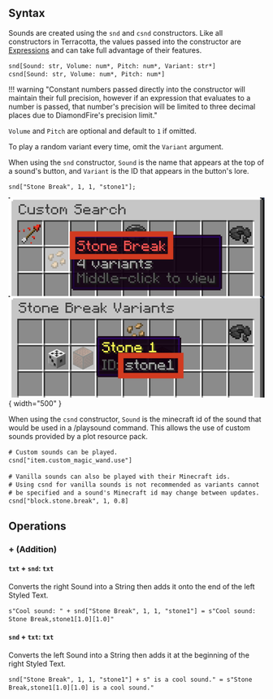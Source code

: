 ## Syntax
Sounds are created using the `snd` and `csnd` constructors. Like all constructors in Terracotta, the values passed into the constructor are [Expressions](../language_features/expressions.md) and can take full advantage of their features.

```tc
snd[Sound: str, Volume: num*, Pitch: num*, Variant: str*]
csnd[Sound: str, Volume: num*, Pitch: num*]
```

!!! warning "Constant numbers passed directly into the constructor will maintain their full precision, however if an expression that evaluates to a number is passed, that number's precision will be limited to three decimal places due to DiamondFire's precision limit."

`Volume` and `Pitch` are optional and default to `1` if omitted.

To play a random variant every time, omit the `Variant` argument.

When using the `snd` constructor, `Sound` is the name that appears at the top of a sound's button, and `Variant` is the ID that appears in the button's lore.
```tc
snd["Stone Break", 1, 1, "stone1"];
```
![Clarification Image](../assets/sound_arg_clarification.png){ width="500" }

When using the `csnd` constructor, `Sound` is the minecraft id of the sound that would be used in a /playsound command. This allows the use of custom sounds provided by a plot resource pack.

```tc
# Custom sounds can be played.
csnd["item.custom_magic_wand.use"]

# Vanilla sounds can also be played with their Minecraft ids.
# Using csnd for vanilla sounds is not recommended as variants cannot
# be specified and a sound's Minecraft id may change between updates.
csnd["block.stone.break", 1, 0.8]
```

## Operations

### + (Addition)
#### `txt` + `snd`: `txt`
Converts the right Sound into a String then adds it onto the end of the left Styled Text.
```tc
s"Cool sound: " + snd["Stone Break", 1, 1, "stone1"] = s"Cool sound: Stone Break,stone1[1.0][1.0]"
```

#### `snd` + `txt`: `txt`
Converts the left Sound into a String then adds it at the beginning of the right Styled Text.
```tc
snd["Stone Break", 1, 1, "stone1"] + s" is a cool sound." = s"Stone Break,stone1[1.0][1.0] is a cool sound."
```